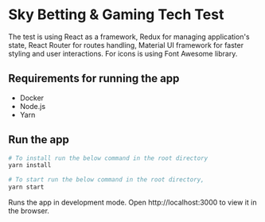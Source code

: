 # Sky Betting & Gaming Tech Test

The test is using React as a framework, Redux for managing application's state, React Router for routes handling, Material UI framework for faster styling and user interactions.
For icons is using Font Awesome library.

## Requirements for running the app

* Docker
* Node.js
* Yarn

## Run the app

```bash
# To install run the below command in the root directory
yarn install
```

```bash
# To start run the below command in the root directory,
yarn start
```

Runs the app in development mode.
Open http://localhost:3000 to view it in the browser.
